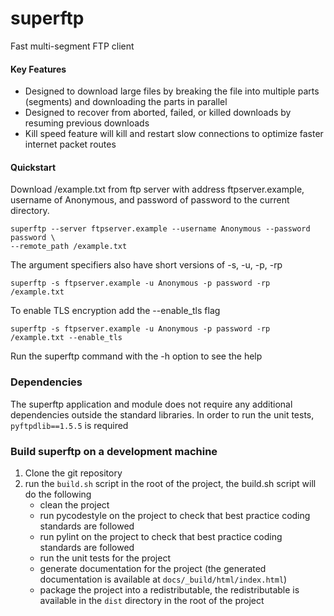 # superftp
Fast multi-segment FTP client

#### Key Features
* Designed to download large files by breaking the file into multiple parts (segments) and downloading the parts in parallel
* Designed to recover from aborted, failed, or killed downloads by resuming previous downloads
* Kill speed feature will kill and restart slow connections to optimize faster internet packet routes
 
#### Quickstart

Download /example.txt from ftp server with address ftpserver.example, username of Anonymous, and password of password to the current directory.

    superftp --server ftpserver.example --username Anonymous --password password \
    --remote_path /example.txt

The argument specifiers also have short versions of -s, -u, -p, -rp

    superftp -s ftpserver.example -u Anonymous -p password -rp /example.txt

To enable TLS encryption add the --enable_tls flag

    superftp -s ftpserver.example -u Anonymous -p password -rp /example.txt --enable_tls

Run the superftp command with the -h option to see the help



### Dependencies
The superftp application and module does not require any additional dependencies outside the standard  libraries.
In order to run the unit tests, `pyftpdlib==1.5.5` is required



### Build superftp on a development machine

1. Clone the git repository
2. run the `build.sh` script in the root of the project, the build.sh script will do the following
    * clean the project
    * run pycodestyle on the project to check that best practice coding standards are followed
    * run pylint on the project to check that best practice coding standards are followed
    * run the unit tests for the project
    * generate documentation for the project (the generated documentation is available at `docs/_build/html/index.html`)
    * package the project into a redistributable, the redistributable is available in the `dist` directory in the root of the project
